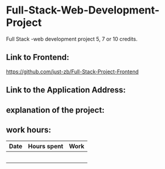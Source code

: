 # Full-Stack-Web-Development-Project
Full Stack -web development project 5, 7 or 10 credits.
## Link to Frontend:
https://github.com/just-zb/Full-Stack-Project-Frontend
## Link to the Application Address:

## explanation of the project:
## work hours:
|  Date | Hours spent  | Work  |
|--:|--:|---|
|   |   |   |
|   |   |   |
|   |   |   |
|   |   |   |
|   |   |   |
